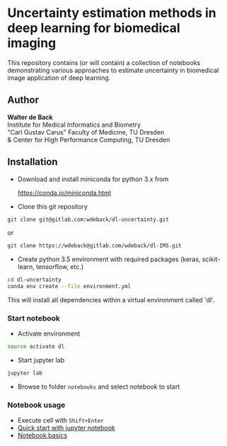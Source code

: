 # Uncertainty estimation methods in deep learning for biomedical imaging

This repository contains (or will contain) a collection of notebooks demonstrating various approaches to estimate uncertainty in biomedical image application of deep learning. 

## Author

**Walter de Back**  
Institute for Medical Informatics and Biometry  
"Carl Gustav Carus" Faculty of Medicine, TU Dresden    
& Center for High Performance Computing, TU Dresden

## Installation 

- Download and install miniconda for python 3.x from

    https://conda.io/miniconda.html

- Clone this git repository

```bash
git clone git@gitlab.com:wdeback/dl-uncertainty.git
```

or

```bash
git clone https://wdeback@gitlab.com/wdeback/dl-IMS.git
```

- Create python 3.5 environment with required packages (keras, scikit-learn, tensorflow, etc.)

```bash
cd dl-uncertainty
conda env create --file environment.yml
```

This will install all dependencies within a virtual environment called 'dl'.

### Start notebook

- Activate environment

```bash
source activate dl
```

- Start jupyter lab 

```bash
jupyter lab
```

- Browse to folder `notebooks` and select notebook to start

### Notebook usage

- Execute cell with `Shift+Enter`
- [Quick start with jupyter notebook](http://cs231n.github.io/ipython-tutorial/)
- [Notebook 
basics](http://nbviewer.jupyter.org/github/jupyter/notebook/blob/master/docs/source/examples/Notebook/Notebook%20Basics.ipynb#Overview-of-the-Notebook-UI)


